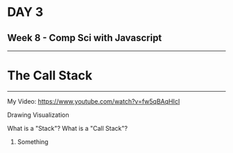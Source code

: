 # DAY 3

## Week 8 - Comp Sci with Javascript

---

# The Call Stack

---

My Video:
<https://www.youtube.com/watch?v=fw5qBAqHIcI>

Drawing Visualization

What is a "Stack"? What is a "Call Stack"?

1. Something